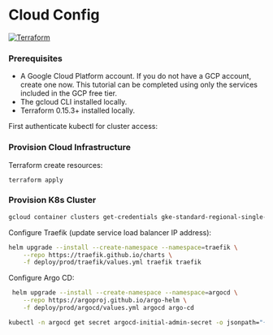 # Cloud Config

[![Terraform](https://img.shields.io/badge/terraform-633690.svg?style=for-the-badge&logo=terraform&logoColor=white)](https://developer.hashicorp.com/)

### Prerequisites

- A Google Cloud Platform account. If you do not have a GCP account, create one now. This tutorial can be completed using only the services included in the GCP free tier.
- The gcloud CLI installed locally.
- Terraform 0.15.3+ installed locally.

First authenticate kubectl for cluster access:

### Provision Cloud Infrastructure

Terraform create resources:

```
terraform apply
```

### Provision K8s Cluster

```bash
gcloud container clusters get-credentials gke-standard-regional-single-zone --region=us-west1
```

Configure Traefik (update service load balancer IP address):

```bash
helm upgrade --install --create-namespace --namespace=traefik \
    --repo https://traefik.github.io/charts \
    -f deploy/prod/traefik/values.yml traefik traefik
```

Configure Argo CD:

```bash
 helm upgrade --install --create-namespace --namespace=argocd \
    --repo https://argoproj.github.io/argo-helm \
    -f deploy/prod/argocd/values.yml argocd argo-cd

kubectl -n argocd get secret argocd-initial-admin-secret -o jsonpath="{.data.password}" | base64 -d
```

